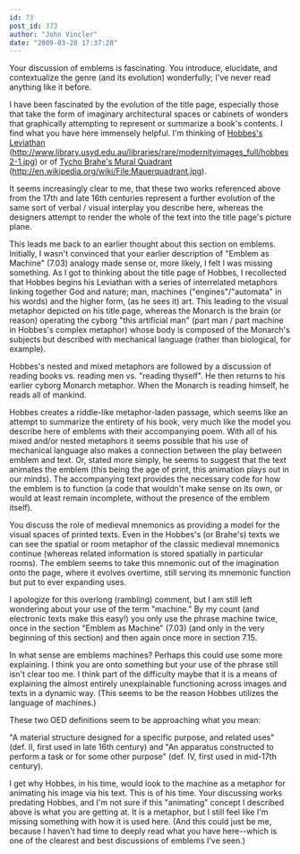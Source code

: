 ```yaml
---
id: 73
post_id: 373
author: "John Vincler"
date: "2009-03-28 17:37:28"
---
```

Your discussion of emblems is fascinating. You introduce, elucidate, and contextualize the genre (and its evolution) wonderfully; I've never read anything like it before.













I have been fascinated by the evolution of the title page, especially those that take the form of imaginary architectural spaces or cabinets of wonders that graphically attempting to represent or summarize a book's contents. I find what you have here immensely helpful. I'm thinking of <a href="http://www.library.usyd.edu.au/libraries/rare/modernityimages_full/hobbes2-1.jpg" rel="nofollow">Hobbes's Leviathan</a> (http://www.library.usyd.edu.au/libraries/rare/modernityimages_full/hobbes2-1.jpg) or of <a href="http://en.wikipedia.org/wiki/File:Mauerquadrant.jpg" rel="nofollow">Tycho Brahe's Mural Quadrant</a> (http://en.wikipedia.org/wiki/File:Mauerquadrant.jpg). 



It seems increasingly clear to me, that these two works referenced above from the 17th and late 16th centuries represent a further evolution of the same sort of verbal / visual interplay you describe here, whereas the designers attempt to render the whole of the text into the title page's picture plane. 



This leads me back to an earlier thought about this section on emblems. Initially, I wasn't convinced that your earlier description of "Emblem as Machine" (7.03) analogy made sense or, more likely, I felt I was missing something. As I got to thinking about the title page of Hobbes, I recollected that Hobbes begins his Leviathan with a series of interrelated metaphors linking together God and nature; man, machines ("engines"/"automata" in his words) and the higher form, (as he sees it) art. This leading to the visual metaphor depicted on his title page, whereas the Monarch is the brain (or reason) operating the cyborg "this artificial man" (part man / part machine in Hobbes's complex metaphor) whose body is composed of the Monarch's subjects but described with mechanical language (rather than biological, for example). 



Hobbes's nested and mixed metaphors are followed by a discussion of reading books vs. reading men vs. "reading thyself". He then returns to his earlier cyborg Monarch metaphor. When the Monarch is reading himself, he reads all of mankind. 



Hobbes creates a riddle-like metaphor-laden passage, which seems like an attempt to summarize the entirety of his book, very much like the model you describe here of emblems with their accompanying poem. With all of his mixed and/or nested metaphors it seems possible that his use of mechanical language also makes a connection between the play between emblem and text. Or, stated more simply, he seems to suggest that the text animates the emblem (this being the age of print, this animation plays out in our minds). The accompanying text provides the necessary code for how the emblem is to function (a code that wouldn't make sense on its own, or would at least remain incomplete, without the presence of the emblem itself). 



You discuss the role of medieval mnemonics as providing a model for the visual spaces of printed texts. Even in the Hobbes's (or Brahe's) texts we can see the spatial or room metaphor of the classic medieval mnemonics continue (whereas related information is stored spatially in particular rooms). The emblem seems to take this mnemonic out of the imagination onto the page, where it evolves overtime, still serving its mnemonic function but put to ever expanding uses. 



I apologize for this overlong (rambling) comment, but I am still left wondering about your use of the term "machine." By my count (and electronic texts make this easy!) you only use the phrase machine twice, once in the section "Emblem as Machine" (7.03) (and only in the very beginning of this section) and then again once more in section 7.15. 



In what sense are emblems machines? Perhaps this could use some more explaining. I think you are onto something but your use of the phrase still isn't clear too me. I think part of the difficulty maybe that it is a means of explaining the almost entirely unexplainable functioning across images and texts in a dynamic way. (This seems to be the reason Hobbes utilizes the language of machines.) 



These two OED definitions seem to be approaching what you mean:

"A material structure designed for a specific purpose, and related uses" (def. II, first used in late 16th century) and "An apparatus constructed to perform a task or for some other purpose" (def. IV, first used in mid-17th century).



I get why Hobbes, in his time, would look to the machine as a metaphor for animating his image via his text. This is of his time. Your discussing works predating Hobbes, and I'm not sure if this "animating" concept I described above is what you are getting at. It is a metaphor, but I still feel like I'm missing something with how it is used here. (And this could just be me, because I haven't had time to deeply read what you have here--which is one of the clearest and best discussions of emblems I've seen.)
